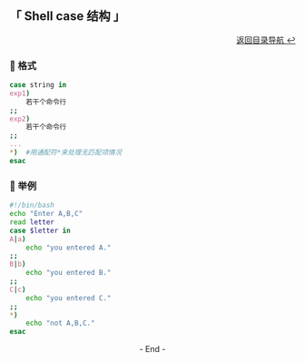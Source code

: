## 「 Shell case 结构 」

<div align="right">
    <a href="https://github.com/fmw666/Linux#-目录导航">返回目录导航 ↩</a>
</div>

### 💬 格式

```bash
case string in
exp1)
    若干个命令行
;;
exp2)
    若干个命令行
;;
...
*)  #用通配符*来处理无匹配项情况
esac
```

### 💬 举例

```bash
#!/bin/bash
echo "Enter A,B,C"
read letter
case $letter in
A|a)
    echo "you entered A."
;;
B|b)
    echo "you entered B."
;;
C|c)
    echo "you entered C."
;;
*)
    echo "not A,B,C."
esac
```

<div align="center">
    - End -
</div>